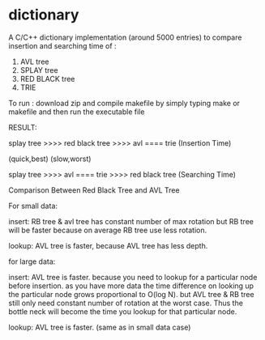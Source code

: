 # dictionary

A C/C++ dictionary implementation (around 5000 entries) to compare insertion and searching time of :

1)  AVL tree
2)  SPLAY tree
3)  RED BLACK tree
4)  TRIE

To run :
download zip and compile makefile by simply typing make or makefile
and then run the executable file


RESULT:

splay tree >>>> red black tree >>>> avl ==== trie  (Insertion Time)

(quick,best)                        (slow,worst)

splay tree >>>> avl ==== trie >>>> red black tree  (Searching Time)


Comparison Between Red Black Tree and AVL Tree

For small data:

insert: RB tree & avl tree has constant number of max rotation but RB tree will be faster because on average RB tree use less rotation.

lookup: AVL tree is faster, because AVL tree has less depth.

for large data:

insert: AVL tree is faster. because you need to lookup for a particular node before insertion. as you have more data the time difference on looking up the particular node grows proportional to O(log N). but AVL tree & RB tree still only need constant number of rotation at the worst case. Thus the bottle neck will become the time you lookup for that particular node.

lookup: AVL tree is faster. (same as in small data case)

